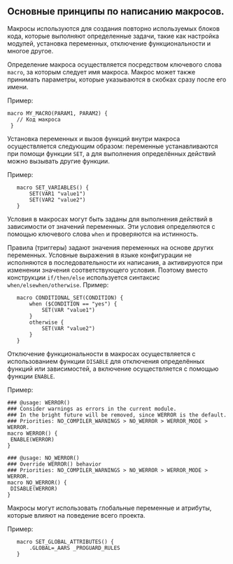 ## Основные принципы по написанию макросов.

Макросы используются для создания повторно используемых блоков кода, которые выполняют определенные задачи, такие как настройка модулей, установка переменных, отключение функциональности и многое другое. 

Определение макроса осуществляется посредством ключевого слова `macro`, за которым следует имя макроса. Макрос может также принимать параметры, которые указываются в скобках сразу после его имени.

Пример:
```plaintext
macro MY_MACRO(PARAM1, PARAM2) {
   // Код макроса
 }
```
Установка переменных и вызов функций внутри макроса осуществляется следующим образом: переменные устанавливаются при помощи функции `SET`, а для выполнения определённых действий можно вызывать другие функции.

Пример:
```plaintext
   macro SET_VARIABLES() {
       SET(VAR1 "value1")
       SET(VAR2 "value2")
   }
```
Условия в макросах могут быть заданы для выполнения действий в зависимости от значений переменных. Эти условия определяются с помощью ключевого слова `when` и проверяются на истинность.

Правила (триггеры) задают значения переменных на основе других переменных. Условные выражения в языке конфигурации не исполняются в последовательности их написания, а активируются при изменении значения соответствующего условия. Поэтому вместо конструкции `if/then/else` используется синтаксис `when/elsewhen/otherwise`.
Пример:
```plaintext
   macro CONDITIONAL_SET(CONDITION) {
       when ($CONDITION == "yes") {
           SET(VAR "value1")
       }
       otherwise {
           SET(VAR "value2")
       }
   }
```
Отключение функциональности в макросах осуществляется с использованием функции `DISABLE` для отключения определённых функций или зависимостей, а включение осуществляется с помощью функции `ENABLE`.

Пример:
   ```plaintext
### @usage: WERROR()
### Consider warnings as errors in the current module.
### In the bright future will be removed, since WERROR is the default.
### Priorities: NO_COMPILER_WARNINGS > NO_WERROR > WERROR_MODE > WERROR.
macro WERROR() {
    ENABLE(WERROR)
}

### @usage: NO_WERROR()
### Override WERROR() behavior
### Priorities: NO_COMPILER_WARNINGS > NO_WERROR > WERROR_MODE > WERROR.
macro NO_WERROR() {
    DISABLE(WERROR)
}
```
Макросы могут использовать глобальные переменные и атрибуты, которые влияют на поведение всего проекта.

Пример:
```plaintext
   macro SET_GLOBAL_ATTRIBUTES() {
       .GLOBAL=_AARS _PROGUARD_RULES
   }
```
